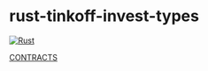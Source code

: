 # rust-tinkoff-invest-types

[![Rust](https://github.com/WatchDG/rust-tinkoff-invest-types/actions/workflows/rust.yml/badge.svg?branch=main)](https://github.com/WatchDG/rust-tinkoff-invest-types/actions/workflows/rust.yml)

[CONTRACTS](https://github.com/RussianInvestments/investAPI)